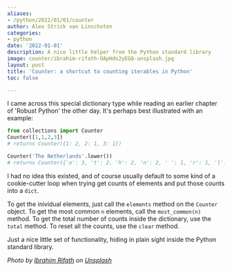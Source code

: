 ```yaml
---
aliases:
- /python/2022/01/01/counter
author: Alex Strick van Linschoten
categories:
- python
date: '2022-01-01'
description: A nice little helper from the Python standard library
image: counter/ibrahim-rifath-OApHds2yEGQ-unsplash.jpg
layout: post
title: 'Counter: a shortcut to counting iterables in Python'
toc: false

---
```


I came across this special dictionary type while reading an earlier chapter of 'Robust Python' the other day. It's perhaps best illustrated with an example:

```python
from collections import Counter
Counter([1,1,2,3])
# returns Counter({1: 2, 2: 1, 3: 1})

Counter('The Netherlands'.lower())
# returns Counter({'e': 3, 't': 2, 'h': 2, 'n': 2, ' ': 1, 'r': 1, 'l': 1, 'a': 1, 'd': 1, 's': 1})
```

I had no idea this existed, and of course usually default to some kind of a cookie-cutter loop when trying get counts of elements and put those counts into a `dict`.

To get the inividual elements, just call the `elements` method on the `Counter` object. To get the most common `n` elements, call the `most_common(n)` method. To get the total number of counts inside the dictionary, use the `total` method. To reset all the counts, use the `clear` method.

Just a nice little set of functionality, hiding in plain sight inside the Python standard library.

*Photo by <a href="https://unsplash.com/@photoripey?utm_source=unsplash&utm_medium=referral&utm_content=creditCopyText">Ibrahim Rifath</a> on <a href="https://unsplash.com/s/photos/count?utm_source=unsplash&utm_medium=referral&utm_content=creditCopyText">Unsplash</a>*
